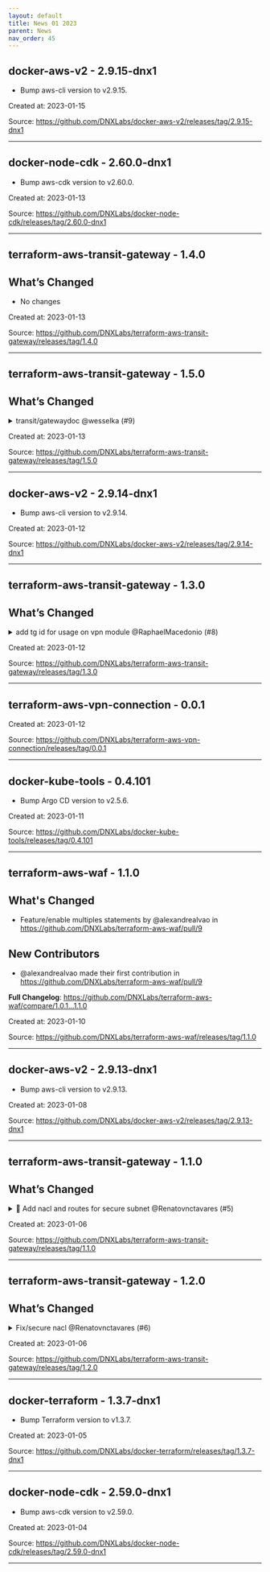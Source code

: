 ```yaml
---
layout: default
title: News 01 2023
parent: News
nav_order: 45
---
```




## docker-aws-v2 - 2.9.15-dnx1
- Bump aws-cli version to v2.9.15.

Created at: 2023-01-15

<!-- TODO: Include source link to the version tag -->
Source: https://github.com/DNXLabs/docker-aws-v2/releases/tag/2.9.15-dnx1

---


## docker-node-cdk - 2.60.0-dnx1
- Bump aws-cdk version to v2.60.0.

Created at: 2023-01-13

<!-- TODO: Include source link to the version tag -->
Source: https://github.com/DNXLabs/docker-node-cdk/releases/tag/2.60.0-dnx1

---


## terraform-aws-transit-gateway - 1.4.0
## What’s Changed
* No changes


Created at: 2023-01-13

<!-- TODO: Include source link to the version tag -->
Source: https://github.com/DNXLabs/terraform-aws-transit-gateway/releases/tag/1.4.0

---


## terraform-aws-transit-gateway - 1.5.0
## What’s Changed
<details>
  <summary>transit/gatewaydoc @wesselka (#9)</summary>

  Describe the big picture of your changes here to communicate to the maintainers why we should accept this pull request. If it fixes a bug or resolves a feature request, be sure to link to that issue.

## Types of changes

What types of changes does your code introduce to <repo_name>?
_Put an `x` in the boxes that apply_

- [ ] Bugfix (non-breaking change which fixes an issue)
- [ ] New feature (non-breaking change which adds functionality)
- [ ] Breaking change (fix or feature that would cause existing functionality to not work as expected)
- [x] Documentation Update (if none of the other choices apply)

## Checklist

_Put an `x` in the boxes that apply. You can also fill these out after creating the PR. If you're unsure about any of them, don't hesitate to ask. We're here to help! This is simply a reminder of what we are going to look for before merging your code._

- [ ] I have read the CONTRIBUTING.md doc.
- [x] I have added necessary documentation (if appropriate).
- [ ] Any dependent changes have been merged and published in downstream modules.

## Further comments

If this is a relatively large or complex change, kick off the discussion by explaining why you chose the solution you did and what alternatives you considered, etc...
</details>


Created at: 2023-01-13

<!-- TODO: Include source link to the version tag -->
Source: https://github.com/DNXLabs/terraform-aws-transit-gateway/releases/tag/1.5.0

---


## docker-aws-v2 - 2.9.14-dnx1
- Bump aws-cli version to v2.9.14.

Created at: 2023-01-12

<!-- TODO: Include source link to the version tag -->
Source: https://github.com/DNXLabs/docker-aws-v2/releases/tag/2.9.14-dnx1

---


## terraform-aws-transit-gateway - 1.3.0
## What’s Changed
<details>
  <summary>add tg id for usage on vpn module @RaphaelMacedonio (#8)</summary>

  Describe the big picture of your changes here to communicate to the maintainers why we should accept this pull request. If it fixes a bug or resolves a feature request, be sure to link to that issue.

## Types of changes

What types of changes does your code introduce to <repo_name>?
_Put an `x` in the boxes that apply_

- [x] Bugfix (non-breaking change which fixes an issue)
- [ ] New feature (non-breaking change which adds functionality)
- [ ] Breaking change (fix or feature that would cause existing functionality to not work as expected)
- [ ] Documentation Update (if none of the other choices apply)

## Checklist

_Put an `x` in the boxes that apply. You can also fill these out after creating the PR. If you're unsure about any of them, don't hesitate to ask. We're here to help! This is simply a reminder of what we are going to look for before merging your code._

- [x] I have read the CONTRIBUTING.md doc.
- [x] I have added necessary documentation (if appropriate).
- [x] Any dependent changes have been merged and published in downstream modules.

## Further comments

If this is a relatively large or complex change, kick off the discussion by explaining why you chose the solution you did and what alternatives you considered, etc...
</details>


Created at: 2023-01-12

<!-- TODO: Include source link to the version tag -->
Source: https://github.com/DNXLabs/terraform-aws-transit-gateway/releases/tag/1.3.0

---


## terraform-aws-vpn-connection - 0.0.1


Created at: 2023-01-12

<!-- TODO: Include source link to the version tag -->
Source: https://github.com/DNXLabs/terraform-aws-vpn-connection/releases/tag/0.0.1

---


## docker-kube-tools - 0.4.101
- Bump Argo CD version to v2.5.6.

Created at: 2023-01-11

<!-- TODO: Include source link to the version tag -->
Source: https://github.com/DNXLabs/docker-kube-tools/releases/tag/0.4.101

---


## terraform-aws-waf - 1.1.0
## What's Changed
* Feature/enable multiples statements by @alexandrealvao in https://github.com/DNXLabs/terraform-aws-waf/pull/9

## New Contributors
* @alexandrealvao made their first contribution in https://github.com/DNXLabs/terraform-aws-waf/pull/9

**Full Changelog**: https://github.com/DNXLabs/terraform-aws-waf/compare/1.0.1...1.1.0

Created at: 2023-01-10

<!-- TODO: Include source link to the version tag -->
Source: https://github.com/DNXLabs/terraform-aws-waf/releases/tag/1.1.0

---


## docker-aws-v2 - 2.9.13-dnx1
- Bump aws-cli version to v2.9.13.

Created at: 2023-01-08

<!-- TODO: Include source link to the version tag -->
Source: https://github.com/DNXLabs/docker-aws-v2/releases/tag/2.9.13-dnx1

---


## terraform-aws-transit-gateway - 1.1.0
## What’s Changed
<details>
  <summary>🔧 Add nacl and routes for secure subnet @Renatovnctavares (#5)</summary>

  Describe the big picture of your changes here to communicate to the maintainers why we should accept this pull request. If it fixes a bug or resolves a feature request, be sure to link to that issue.

## Types of changes

What types of changes does your code introduce to <repo_name>?
_Put an `x` in the boxes that apply_

- [ ] Bugfix (non-breaking change which fixes an issue)
- [ x] New feature (non-breaking change which adds functionality)
- [ ] Breaking change (fix or feature that would cause existing functionality to not work as expected)
- [ ] Documentation Update (if none of the other choices apply)

## Checklist

_Put an `x` in the boxes that apply. You can also fill these out after creating the PR. If you're unsure about any of them, don't hesitate to ask. We're here to help! This is simply a reminder of what we are going to look for before merging your code._

- [x ] I have read the CONTRIBUTING.md doc.
- [ x] I have added necessary documentation (if appropriate).
- [ x] Any dependent changes have been merged and published in downstream modules.

## Further comments

If this is a relatively large or complex change, kick off the discussion by explaining why you chose the solution you did and what alternatives you considered, etc...
</details>


Created at: 2023-01-06

<!-- TODO: Include source link to the version tag -->
Source: https://github.com/DNXLabs/terraform-aws-transit-gateway/releases/tag/1.1.0

---


## terraform-aws-transit-gateway - 1.2.0
## What’s Changed
<details>
  <summary>Fix/secure nacl @Renatovnctavares (#6)</summary>

  Describe the big picture of your changes here to communicate to the maintainers why we should accept this pull request. If it fixes a bug or resolves a feature request, be sure to link to that issue.

## Types of changes

What types of changes does your code introduce to <repo_name>?
_Put an `x` in the boxes that apply_

- [ x] Bugfix (non-breaking change which fixes an issue)
- [ ] New feature (non-breaking change which adds functionality)
- [ ] Breaking change (fix or feature that would cause existing functionality to not work as expected)
- [ ] Documentation Update (if none of the other choices apply)

## Checklist

_Put an `x` in the boxes that apply. You can also fill these out after creating the PR. If you're unsure about any of them, don't hesitate to ask. We're here to help! This is simply a reminder of what we are going to look for before merging your code._

- [ x] I have read the CONTRIBUTING.md doc.
- [ ] I have added necessary documentation (if appropriate).
- [ ] Any dependent changes have been merged and published in downstream modules.

## Further comments

If this is a relatively large or complex change, kick off the discussion by explaining why you chose the solution you did and what alternatives you considered, etc...
</details>


Created at: 2023-01-06

<!-- TODO: Include source link to the version tag -->
Source: https://github.com/DNXLabs/terraform-aws-transit-gateway/releases/tag/1.2.0

---


## docker-terraform - 1.3.7-dnx1
- Bump Terraform version to v1.3.7.

Created at: 2023-01-05

<!-- TODO: Include source link to the version tag -->
Source: https://github.com/DNXLabs/docker-terraform/releases/tag/1.3.7-dnx1

---


## docker-node-cdk - 2.59.0-dnx1
- Bump aws-cdk version to v2.59.0.

Created at: 2023-01-04

<!-- TODO: Include source link to the version tag -->
Source: https://github.com/DNXLabs/docker-node-cdk/releases/tag/2.59.0-dnx1

---

